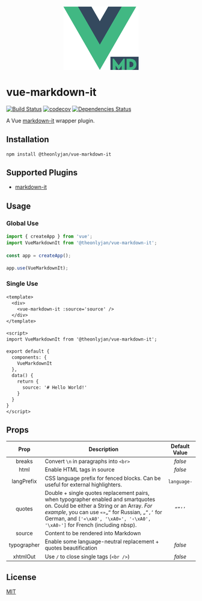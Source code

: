 <p align="center">
  <img width="200" src="logo.png" alt="logo">
</p>

# vue-markdown-it

[![Build Status](https://travis-ci.com/JanGuillermo/vue-markdown-it.svg?branch=master)](https://travis-ci.com/JanGuillermo/vue-markdown-it) [![codecov](https://codecov.io/gh/JanGuillermo/vue-markdown-it/branch/master/graph/badge.svg)](https://codecov.io/gh/JanGuillermo/vue-markdown-it) [![Dependencies Status](https://david-dm.org/JanGuillermo/vue-markdown-it.svg)](https://david-dm.org/JanGuillermo/vue-markdown-it)

A Vue [markdown-it](https://github.com/markdown-it/markdown-it) wrapper plugin.

## Installation
```
npm install @theonlyjan/vue-markdown-it
```

## Supported Plugins
- [markdown-it](https://github.com/markdown-it/markdown-it)

## Usage
### Global Use
```js
import { createApp } from 'vue';
import VueMarkdownIt from '@theonlyjan/vue-markdown-it';

const app = createApp();

app.use(VueMarkdownIt);
```

### Single Use
```vue
<template>
  <div>
    <vue-markdown-it :source='source' />
  </div>
</template>

<script>
import VueMarkdownIt from '@theonlyjan/vue-markdown-it';

export default {
  components: {
    VueMarkdownIt
  },
  data() {
    return {
      source: '# Hello World!'
    }
  }
}
</script>
```

## Props
| Prop        | Description | Default Value |
| :---------: | ----------- | :-----------: |
| breaks      | Convert `\n` in paragraphs into `<br>` | *false* |
| html        | Enable HTML tags in source | *false* |
| langPrefix  | CSS language prefix for fenced blocks. Can be useful for external highlighters. | `language-` |
| quotes      | Double + single quotes replacement pairs, when typographer enabled and smartquotes on. Could be either a String or an Array. *For example*, you can use `«»„“` for Russian, `„“‚‘` for German, and `['«\xA0', '\xA0»', '‹\xA0', '\xA0›']` for French (including nbsp). | `“”‘’` |
| source      | Content to be rendered into Markdown | |
| typographer | Enable some language-neutral replacement + quotes beautification | *false* |
| xhtmlOut    | Use `/` to close single tags (`<br />`) | *false* |

## License
[MIT](https://github.com/JanGuillermo/vue-markdown-it/blob/master/LICENSE)
